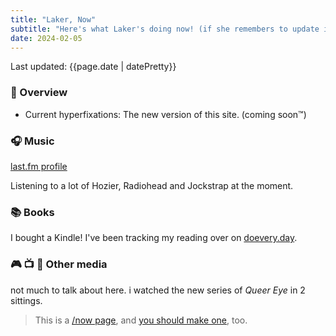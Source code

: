 ```yaml
---
title: "Laker, Now"
subtitle: "Here's what Laker's doing now! (if she remembers to update it)"
date: 2024-02-05
---
```


Last updated: {{page.date | datePretty}}

<script defer src="https://status.lol/laker.js?time&link&fluent&pretty"></script>

### 💜 Overview
- Current hyperfixations: The new version of this site. (coming soon™)

### 🎧 Music
[last.fm profile](https://last.fm/user/lxjv) <script src="https://recentfm.rknight.me/now.js?u=lxjv"></script>

Listening to a lot of Hozier, Radiohead and Jockstrap at the moment.

### 📚 Books
I bought a Kindle! I've been tracking my reading over on [doevery.day](https://doevery.day).

### 🎮 📺 🎥 Other media
not much to talk about here. i watched the new series of *Queer Eye* in 2 sittings.

> This is a [/now page](https://sive.rs/nowff), and [you should make one](https://nownownow.com/about), too.
